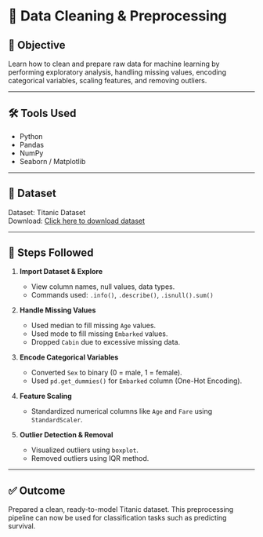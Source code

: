 # 🧹 Data Cleaning & Preprocessing

## 🎯 Objective
Learn how to clean and prepare raw data for machine learning by performing exploratory analysis, handling missing values, encoding categorical variables, scaling features, and removing outliers.

---

## 🛠 Tools Used
- Python
- Pandas
- NumPy
- Seaborn / Matplotlib

---

## 📁 Dataset
Dataset: Titanic Dataset  
Download: [Click here to download dataset](https://www.kaggle.com/c/titanic/data)

---

## 📝 Steps Followed

1. **Import Dataset & Explore**
   - View column names, null values, data types.
   - Commands used: `.info()`, `.describe()`, `.isnull().sum()`

2. **Handle Missing Values**
   - Used median to fill missing `Age` values.
   - Used mode to fill missing `Embarked` values.
   - Dropped `Cabin` due to excessive missing data.

3. **Encode Categorical Variables**
   - Converted `Sex` to binary (0 = male, 1 = female).
   - Used `pd.get_dummies()` for `Embarked` column (One-Hot Encoding).

4. **Feature Scaling**
   - Standardized numerical columns like `Age` and `Fare` using `StandardScaler`.

5. **Outlier Detection & Removal**
   - Visualized outliers using `boxplot`.
   - Removed outliers using IQR method.

---


## ✅ Outcome
Prepared a clean, ready-to-model Titanic dataset. This preprocessing pipeline can now be used for classification tasks such as predicting survival.
